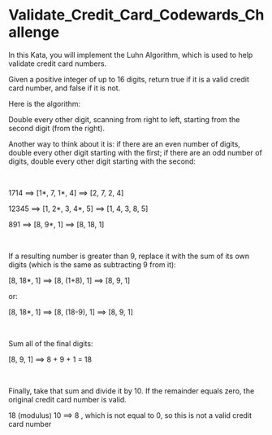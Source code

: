 # Validate_Credit_Card_Codewards_Challenge
In this Kata, you will implement the Luhn Algorithm, which is used to help validate credit card numbers.

Given a positive integer of up to 16 digits, return true if it is a valid credit card number, and false if it is not.

Here is the algorithm:

Double every other digit, scanning from right to left, starting from the second digit (from the right).

Another way to think about it is: if there are an even number of digits, double every other digit starting with the first; if there are an odd number of digits, double every other digit starting with the second:

<br>

1714 ==> [1*, 7, 1*, 4] ==> [2, 7, 2, 4]

12345 ==> [1, 2*, 3, 4*, 5] ==> [1, 4, 3, 8, 5]

891 ==> [8, 9*, 1] ==> [8, 18, 1]

<br>

If a resulting number is greater than 9, replace it with the sum of its own digits (which is the same as subtracting 9 from it):

[8, 18*, 1] ==> [8, (1+8), 1] ==> [8, 9, 1]

or:

[8, 18*, 1] ==> [8, (18-9), 1] ==> [8, 9, 1]

<br>

Sum all of the final digits:

[8, 9, 1] ==> 8 + 9 + 1 = 18

<br>

Finally, take that sum and divide it by 10. If the remainder equals zero, the original credit card number is valid.

18 (modulus) 10 ==> 8 , which is not equal to 0, so this is not a valid credit card number
